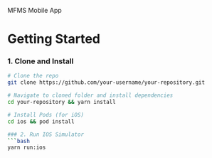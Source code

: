 MFMS Mobile App

# Getting Started

### 1. Clone and Install
```bash
# Clone the repo
git clone https://github.com/your-username/your-repository.git

# Navigate to cloned folder and install dependencies
cd your-repository && yarn install

# Install Pods (for iOS)
cd ios && pod install

### 2. Run IOS Simulator
```bash
yarn run:ios
